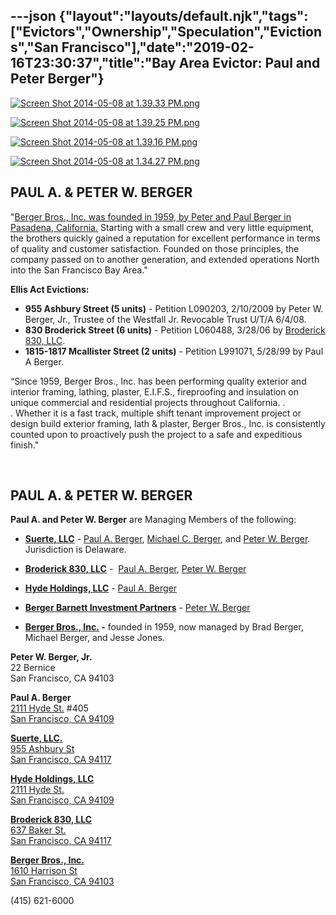 ---json
{"layout":"layouts/default.njk","tags":["Evictors","Ownership","Speculation","Evictions","San Francisco"],"date":"2019-02-16T23:30:37","title":"Bay Area Evictor: Paul and Peter Berger"}
---

[![Screen Shot 2014-05-08 at 1.39.33 PM.png](https://images.squarespace-cdn.com/content/v1/52b7d7a6e4b0b3e376ac8ea2/1399581296734-XGL1I1DWIZLLZE5XKK1N/ke17ZwdGBToddI8pDm48kHRltxG61U43coaVju_uYmJZw-zPPgdn4jUwVcJE1ZvWQUxwkmyExglNqGp0IvTJZUJFbgE-7XRK3dMEBRBhUpzUSJ509YX7W7F94HycUJzTY8iZ0P3LiyA1N4xnhhtDiaGN69eo_rPyxf0Bdy3eavc/Screen+Shot+2014-05-08+at+1.39.33+PM.png)](https://images.squarespace-cdn.com/content/v1/52b7d7a6e4b0b3e376ac8ea2/1399581296734-XGL1I1DWIZLLZE5XKK1N/ke17ZwdGBToddI8pDm48kHRltxG61U43coaVju_uYmJZw-zPPgdn4jUwVcJE1ZvWQUxwkmyExglNqGp0IvTJZUJFbgE-7XRK3dMEBRBhUpzUSJ509YX7W7F94HycUJzTY8iZ0P3LiyA1N4xnhhtDiaGN69eo_rPyxf0Bdy3eavc/Screen+Shot+2014-05-08+at+1.39.33+PM.png) 

[![Screen Shot 2014-05-08 at 1.39.25 PM.png](https://images.squarespace-cdn.com/content/v1/52b7d7a6e4b0b3e376ac8ea2/1399581296396-7XVEX1F190B0B6DO0OPH/ke17ZwdGBToddI8pDm48kDpwoL2DBk0I6pCabzqzu_tZw-zPPgdn4jUwVcJE1ZvWEtT5uBSRWt4vQZAgTJucoTqqXjS3CfNDSuuf31e0tVGaTGTfMapbqbDAdlemdPossYDTzMt6K5-dzFsHJBi5-jFvbuqF0GUInBxxtVhBOn4/Screen+Shot+2014-05-08+at+1.39.25+PM.png)](https://images.squarespace-cdn.com/content/v1/52b7d7a6e4b0b3e376ac8ea2/1399581296396-7XVEX1F190B0B6DO0OPH/ke17ZwdGBToddI8pDm48kDpwoL2DBk0I6pCabzqzu_tZw-zPPgdn4jUwVcJE1ZvWEtT5uBSRWt4vQZAgTJucoTqqXjS3CfNDSuuf31e0tVGaTGTfMapbqbDAdlemdPossYDTzMt6K5-dzFsHJBi5-jFvbuqF0GUInBxxtVhBOn4/Screen+Shot+2014-05-08+at+1.39.25+PM.png) 

[![Screen Shot 2014-05-08 at 1.39.16 PM.png](https://images.squarespace-cdn.com/content/v1/52b7d7a6e4b0b3e376ac8ea2/1399581297353-1A49AGKXBRIUDVAUAPQ1/ke17ZwdGBToddI8pDm48kGRWmApyQx7kCyFbFP6OAi9Zw-zPPgdn4jUwVcJE1ZvWhcwhEtWJXoshNdA9f1qD7eaDBaxyzPPG4B3J3_Z93raTIZixiHC7wqlQY5AmBWbIys2W5Xv-gnG44T1AcWCw1g/Screen+Shot+2014-05-08+at+1.39.16+PM.png)](https://images.squarespace-cdn.com/content/v1/52b7d7a6e4b0b3e376ac8ea2/1399581297353-1A49AGKXBRIUDVAUAPQ1/ke17ZwdGBToddI8pDm48kGRWmApyQx7kCyFbFP6OAi9Zw-zPPgdn4jUwVcJE1ZvWhcwhEtWJXoshNdA9f1qD7eaDBaxyzPPG4B3J3_Z93raTIZixiHC7wqlQY5AmBWbIys2W5Xv-gnG44T1AcWCw1g/Screen+Shot+2014-05-08+at+1.39.16+PM.png) 

[![Screen Shot 2014-05-08 at 1.34.27 PM.png](https://images.squarespace-cdn.com/content/v1/52b7d7a6e4b0b3e376ac8ea2/1399581297443-I08I5MKPL4V24W3JVLON/ke17ZwdGBToddI8pDm48kHS975tW3zcmbjAJIS-aGO9Zw-zPPgdn4jUwVcJE1ZvWEtT5uBSRWt4vQZAgTJucoTqqXjS3CfNDSuuf31e0tVGOTTDUHHKRl7GOjCnDoRhMU3trx-m2pqbNHoEgFXaKGhur-lC0WofN0YB1wFg-ZW0/Screen+Shot+2014-05-08+at+1.34.27+PM.png)](https://images.squarespace-cdn.com/content/v1/52b7d7a6e4b0b3e376ac8ea2/1399581297443-I08I5MKPL4V24W3JVLON/ke17ZwdGBToddI8pDm48kHS975tW3zcmbjAJIS-aGO9Zw-zPPgdn4jUwVcJE1ZvWEtT5uBSRWt4vQZAgTJucoTqqXjS3CfNDSuuf31e0tVGOTTDUHHKRl7GOjCnDoRhMU3trx-m2pqbNHoEgFXaKGhur-lC0WofN0YB1wFg-ZW0/Screen+Shot+2014-05-08+at+1.34.27+PM.png) 

PAUL A. & PETER W. BERGER
-------------------------

"[Berger Bros., Inc. was founded in 1959, by Peter and Paul Berger in Pasadena, California.](http://www.bergerbro.com/about-us-01.html) Starting with a small crew and very little equipment, the brothers quickly gained a reputation for excellent performance in terms of quality and customer satisfaction. Founded on those principles, the company passed on to another generation, and extended operations North into the San Francisco Bay Area."

**Ellis Act Evictions:**

*   **955 Ashbury Street (5 units)** \- Petition L090203, 2/10/2009 by Peter W. Berger, Jr., Trustee of the Westfall Jr. Revocable Trust U/T/A 6/4/08.
*   **830 Broderick Street (6 units)** \- Petition L060488, 3/28/06 by [Broderick 830, LLC](http://www.corporationwiki.com/California/San-Francisco/broderick-830-llc/46712269.aspx).
*   **1815-1817 Mcallister Street (2 units)** - Petition L991071, 5/28/99 by Paul A Berger. 

“Since 1959, Berger Bros., Inc. has been performing quality exterior and interior framing, lathing, plaster, E.I.F.S., fireproofing and insulation on unique commercial and residential projects throughout California. . . Whether it is a fast track, multiple shift tenant improvement project or design build exterior framing, lath & plaster, Berger Bros., Inc. is consistently counted upon to proactively push the project to a safe and expeditious finish."

 

PAUL A. & PETER W. BERGER
-------------------------

**Paul A. and Peter W. Berger** are Managing Members of the following:

*   **[Suerte, LLC](http://www.corporationwiki.com/California/San-Francisco/suerte-llc/46999261.aspx)** - [Paul A. Berger](http://www.corporationwiki.com/California/San-Francisco/paul-a-berger/46712278.aspx), [Michael C. Berger](http://www.corporationwiki.com/California/Pasadena/michael-c-berger/46999278.aspx), and [Peter W. Berger](http://www.corporationwiki.com/California/San-Francisco/peter-w-berger/46712273.aspx). Jurisdiction is Delaware.
*   **[Broderick 830, LLC](http://www.corporationwiki.com/California/San-Francisco/broderick-830-llc/46712269.aspx)** -  [Paul A. Berger](http://www.corporationwiki.com/California/San-Francisco/paul-a-berger/46712278.aspx), [Peter W. Berger](http://www.corporationwiki.com/California/San-Francisco/peter-w-berger/46712273.aspx)
    
*   **[Hyde Holdings, LLC](http://www.corporationwiki.com/California/San-Francisco/hyde-holdings-llc/46861179.aspx)** - [Paul A. Berger](http://www.corporationwiki.com/California/San-Francisco/paul-a-berger/46712278.aspx)
    
*   **[Berger Barnett Investment Partners](http://www.wysk.com/index/california/city-not-specified/ym8eqgb/berger-barnett-investment-partners-a-california-limited-partnership/profile)** - [Peter W. Berger](http://www.corporationwiki.com/California/San-Francisco/peter-w-berger/46712273.aspx)
    
*   **[Berger Bros., Inc.](http://www.corporationwiki.com/California/San-Francisco/berger-bros-inc/55482974.aspx) -** founded in 1959, now managed by Brad Berger, Michael Berger, and Jesse Jones.
    

**Peter W. Berger, Jr.**  
22 Bernice  
San Francisco, CA 94103

**Paul A. Berger**  
[2111 Hyde St.](http://www.corporationwiki.com/California/San-Francisco/2111-Hyde-St-San-Francisco-CA-94109-a20098085.aspx) #405  
[San Francisco, CA 94109](http://www.corporationwiki.com/California/San-Francisco/2111-Hyde-St-San-Francisco-CA-94109-a20098085.aspx)

**[Suerte, LLC.](http://www.corporationwiki.com/California/San-Francisco/suerte-llc/46999261.aspx)**  
[955 Ashbury St  
San Francisco, CA 94117](http://www.corporationwiki.com/California/San-Francisco/955-Ashbury-St-San-Francisco-CA-94117-a41421952.aspx)

**[Hyde Holdings, LLC](http://www.corporationwiki.com/California/San-Francisco/hyde-holdings-llc/46861179.aspx)**  
[2111 Hyde St.  
San Francisco, CA 94109](http://www.corporationwiki.com/California/San-Francisco/2111-Hyde-St-San-Francisco-CA-94109-a20098085.aspx)

**[Broderick 830, LLC](http://www.corporationwiki.com/California/San-Francisco/broderick-830-llc/46712269.aspx)**   
[637 Baker St.  
San Francisco, CA 94117](http://www.corporationwiki.com/California/San-Francisco/637-Baker-St-San-Francisco-CA-94117-a22775793.aspx)

**[Berger Bros., Inc.](http://www.corporationwiki.com/California/San-Francisco/berger-bros-inc/55482974.aspx)**  
[1610 Harrison St  
San Francisco, CA 94103](http://www.corporationwiki.com/California/San-Francisco/1610-Harrison-St-San-Francisco-CA-94103-a20775952.aspx)

(415) 621-6000